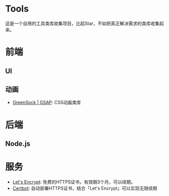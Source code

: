 # Tools

这是一个自用的工具类库收集项目，比起Star，不如把真正解决需求的类库收集起来。

# 前端
## UI
## 动画
* [GreenSock | GSAP](https://greensock.com/gsap): CSS动画类库

# 后端
## Node.js

# 服务

* [Let's Encrypt](https://letsencrypt.org/): 免费的HTTPS证书，有效期3个月，可以续期。
* [Certbot](https://certbot.eff.org/): 自动部署HTTPS证书，结合「Let's Encrypt」可以实现无限续期
